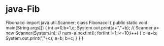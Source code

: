 # java-Fib
Fibonacci
import java.util.Scanner;
class Fibonacci
 {
   public static void main(String args[])
   {
     int a=0,b=1,c;
     System.out.print(a+","+b);
    // Scanner a= new Scanner(System.in);
    // num=a.nextInt();
     for(int i=1;i<=10;i++)
     {
       c=a+b;
       System.out.print(","+c);
       a=b;
       b=c;
     }
   }
 }
